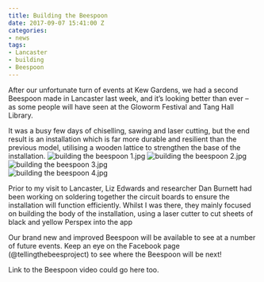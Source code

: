 ```yaml
---
title: Building the Beespoon
date: 2017-09-07 15:41:00 Z
categories:
- news
tags:
- Lancaster
- building
- Beespoon
---
```


After our unfortunate turn of events at Kew Gardens, we had a second Beespoon made in Lancaster last week, and it’s looking better than ever – as some people will have seen at the Gloworm Festival and Tang Hall Library. 


It was a busy few days of chiselling, sawing and laser cutting, but the end result is an installation which is far more durable and resilient than the previous model, utilising a wooden lattice to strengthen the base of the installation.
![building the beespoon 1.jpg](/uploads/building%20the%20beespoon%201.jpg)
![building the beespoon 2.jpg](/uploads/building%20the%20beespoon%202.jpg)
![building the beespoon 3.jpg](/uploads/building%20the%20beespoon%203.jpg)\
![building the beespoon 4.jpg](/uploads/building%20the%20beespoon%204.jpg)

Prior to my visit to Lancaster, Liz Edwards and researcher Dan Burnett had been working on soldering together the circuit boards to ensure the installation will function efficiently. Whilst I was there, they mainly focused on building the body of the installation, using a laser cutter to cut sheets of black and yellow Perspex into the app 


Our brand new and improved Beespoon will be available to see at a number of future events. Keep an eye on the Facebook page (@tellingthebeesproject) to see where the Beespoon will be next!

Link to the Beespoon video could go here too.